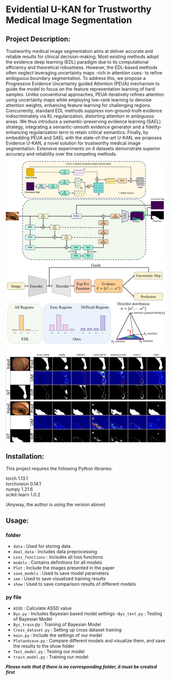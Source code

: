 # Evidential U-KAN for Trustworthy Medical Image Segmentation

## Project Description:

Trustworthy medical image segmentation aims at deliver accurate and reliable results for clinical decision-making. Most existing methods adopt the evidence deep learning (EDL) paradigm due to its computational efficiency and theoretical robustness. However, the EDL-based methods often neglect leveraging uncertainty maps -rich in attention cues- to refine ambiguous boundary segmentation. To address this, we propose a Progressive Evidence Uncertainty guided Attention (PEUA) mechanism to guide the model to focus on the feature representation learning of hard samples. Unlike conventional approaches, PEUA iteratively refines attention using uncertainty maps while employing low-rank learning to denoise attention weights, enhancing feature learning for challenging regions. Concurrently, standard EDL methods suppress non-ground-truth evidence indiscriminately via KL regularization, distorting attention in ambiguous areas. We thus introduce a semantic-preserving evidence learning (SAEL) strategy, integrating a semantic-smooth evidence generator and a fidelity-enhancing regularization term to retain critical semantics. Finally, by embedding PEUA and SAEL with the state-of-the-art U-KAN, we proposes Evidence U-KAN, a novel solution for trustworthy medical image segmentation. Extensive experiments on 4 datasets demonstrate superior accuracy and reliability over the competing methods.

![EUGA](https://github.com/xi-xiaoran/Evidence-U-KAN/blob/main/Plot/EUGA.png)
![SAEL](https://github.com/xi-xiaoran/Evidence-U-KAN/blob/main/Plot/SAEL.png)
![Display image of segmentation effect](https://github.com/xi-xiaoran/Evidence-U-KAN/blob/main/Plot/result.PNG)

## Installation:

This project requires the following Python libraries:

torch 1.13.1  
torchvision 0.14.1  
numpy 1.21.6  
scikit-learn 1.0.2  

(Anyway, the author is using the version above)

## Usage:

### folder
- `data` : Used for storing data
- `deal_data` : Includes data preprocessing
- `Loss_functions` : Includes all loss functions
- `models` : Contains definitions for all models
- `Plot` : Include the images presented in the paper
- `save_models` : Used to save model parameters
- `see` : Used to save visualized training results
- `show` : Used to save comparison results of different models
### py file
- `ASSD` : Calculate ASSD value
- `Bys.py` : Includes Bayesian based model settings
-`Bys_test.py` : Testing of Bayesian Model
- `Bys_train`.py : Training of Bayesian Model
- `Cross_dataset.py` : Setting up cross dataset training
- `main.py` : Include the settings of our model
- `Plotandsave.py` : Compare different models and visualize them, and save the results to the show folder
- `Test_model.py` : Testing our model
- `train_model.py` : Training our model

___Please note that if there is no corresponding folder, it must be created first___
